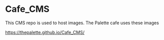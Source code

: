 # Cafe_CMS
This CMS repo is used to host images. The Palette cafe uses these images

https://thepalette.github.io/Cafe_CMS/
